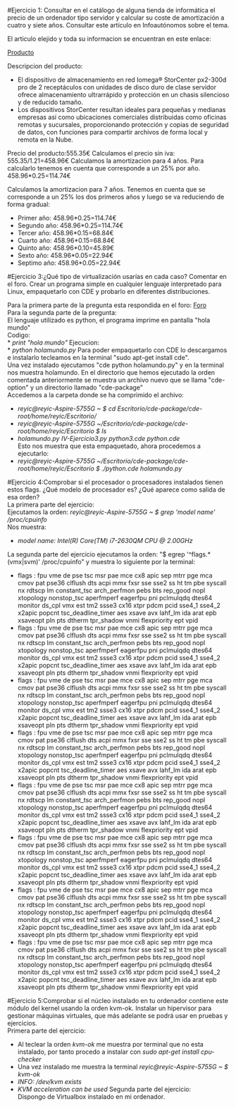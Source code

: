#Ejercicio 1: Consultar en el catálogo de alguna tienda de informática el precio de un ordenador tipo servidor y calcular su coste de amortización a cuatro y siete años. Consultar este artículo en Infoautónomos sobre el tema.

El articulo elejido y toda su informacion se encuentran en este enlace: 

[Producto](http://www.informatica2.com/es_producto/LENOVO_EMC_PX2-300D_NETWO~1143373.html?cpart=13&gclid=Cj0KEQjwqNiwBRDnq93MioaqtKQBEiQAb7Ezn6w1RwM8SiATVL7zl3zYg3JUwht0cfOxABQS1Rfy2y0aAjQG8P8HAQ)

Descripcion del producto:

* El dispositivo de almacenamiento en red Iomega® StorCenter px2-300d pro de 2 receptáculos con unidades de disco duro de clase servidor ofrece almacenamiento ultrarrápido y protección en un chasis silencioso y de reducido tamaño. 
* Los dispositivos StorCenter resultan ideales para pequeñas y medianas empresas así como ubicaciones comerciales distribuidas como oficinas remotas y sucursales, proporcionando protección y copias de seguridad de datos, con funciones para compartir archivos de forma local y remota en la Nube.

Precio del producto:555.35€
Calculamos el precio sin iva: 555.35/1.21=458.96€
Calculamos la amortizacion para 4 años.
Para calcularlo tenemos en cuenta que corresponde a un 25% por año.
458.96*0.25=114.74€


Calculamos la amortizacion para 7 años.
Tenemos en cuenta que se corresponde a un 25% los dos primeros años y luego se va reduciendo de forma gradual:

* Primer año: 458.96*0.25=114.74€
* Segundo año: 458.96*0.25=114.74€
* Tercer año: 458.96*0.15=68.84€
* Cuarto año: 458.96*0.15=68.84€
* Quinto año: 458.96*0.10=45.89€
* Sexto año: 458.96*0.05=22.94€
* Septimo año: 458.96*0.05=22.94€

#Ejercicio 3:¿Qué tipo de virtualización usarías en cada caso? Comentar en el foro. Crear un programa simple en cualquier lenguaje interpretado para Linux, empaquetarlo con CDE y probarlo en diferentes distribuciones.  

Para la primera parte de la pregunta esta respondida en el foro:  [Foro](https://github.com/JJ/IV-2015-16/issues/1)  
Para la segunda parte de la pregunta:  
El lenguaje utilizado es python, el programa imprime en pantalla "hola mundo"  
Codigo:  
	* _print "hola mundo"_
Ejecucion:  
	* _python holamundo.py_
Para poder empaquetarlo con CDE lo descargamos e instalarlo tecleamos en la terminal "sudo apt-get install cde".  
Una vez instalado ejecutamos "cde python holamundo.py" y en la terminal nos muestra holamundo. En el directorio que hemos ejecutado la orden comentada anteriormente se muestra un archivo nuevo que se llama "cde-option" y un directorio llamado "cde-package"  
Accedemos a la carpeta donde se ha comprimido el archivo:  
* _reyic@reyic-Aspire-5755G ~ $ cd Escritorio/cde-package/cde-root/home/reyic/Escritorio/_
* _reyic@reyic-Aspire-5755G ~/Escritorio/cde-package/cde-root/home/reyic/Escritorio $ ls_
* _holamundo.py  IV-Ejercicio3.py  python3.cde  python.cde_  
Esto nos muestra que esta empaquetado, ahora procedemos a ejecutarlo:  
* _reyic@reyic-Aspire-5755G ~/Escritorio/cde-package/cde-root/home/reyic/Escritorio $ ./python.cde holamundo.py_ 


#Ejercicio 4:Comprobar si el procesador o procesadores instalados tienen estos flags. ¿Qué modelo de procesador es? ¿Qué aparece como salida de esa orden?  
La primera parte del ejercicio:  
Ejecutamos la orden: _reyic@reyic-Aspire-5755G ~ $ grep 'model name' /proc/cpuinfo_  
Nos muestra:  
* _model name: Intel(R) Core(TM) i7-2630QM CPU @ 2.00GHz_

La segunda parte del ejercicio ejecutamos la orden: "$ egrep '^flags.*(vmx|svm)' /proc/cpuinfo" y muestra lo siguiente por la terminal:  
* flags		: fpu vme de pse tsc msr pae mce cx8 apic sep mtrr pge mca cmov pat pse36 clflush dts acpi mmx fxsr sse sse2 ss ht tm pbe syscall nx rdtscp lm constant_tsc arch_perfmon pebs bts rep_good nopl xtopology nonstop_tsc aperfmperf eagerfpu pni pclmulqdq dtes64 monitor ds_cpl vmx est tm2 ssse3 cx16 xtpr pdcm pcid sse4_1 sse4_2 x2apic popcnt tsc_deadline_timer aes xsave avx lahf_lm ida arat epb xsaveopt pln pts dtherm tpr_shadow vnmi flexpriority ept vpid
* flags		: fpu vme de pse tsc msr pae mce cx8 apic sep mtrr pge mca cmov pat pse36 clflush dts acpi mmx fxsr sse sse2 ss ht tm pbe syscall nx rdtscp lm constant_tsc arch_perfmon pebs bts rep_good nopl xtopology nonstop_tsc aperfmperf eagerfpu pni pclmulqdq dtes64 monitor ds_cpl vmx est tm2 ssse3 cx16 xtpr pdcm pcid sse4_1 sse4_2 x2apic popcnt tsc_deadline_timer aes xsave avx lahf_lm ida arat epb xsaveopt pln pts dtherm tpr_shadow vnmi flexpriority ept vpid
* flags		: fpu vme de pse tsc msr pae mce cx8 apic sep mtrr pge mca cmov pat pse36 clflush dts acpi mmx fxsr sse sse2 ss ht tm pbe syscall nx rdtscp lm constant_tsc arch_perfmon pebs bts rep_good nopl xtopology nonstop_tsc aperfmperf eagerfpu pni pclmulqdq dtes64 monitor ds_cpl vmx est tm2 ssse3 cx16 xtpr pdcm pcid sse4_1 sse4_2 x2apic popcnt tsc_deadline_timer aes xsave avx lahf_lm ida arat epb xsaveopt pln pts dtherm tpr_shadow vnmi flexpriority ept vpid
* flags		: fpu vme de pse tsc msr pae mce cx8 apic sep mtrr pge mca cmov pat pse36 clflush dts acpi mmx fxsr sse sse2 ss ht tm pbe syscall nx rdtscp lm constant_tsc arch_perfmon pebs bts rep_good nopl xtopology nonstop_tsc aperfmperf eagerfpu pni pclmulqdq dtes64 monitor ds_cpl vmx est tm2 ssse3 cx16 xtpr pdcm pcid sse4_1 sse4_2 x2apic popcnt tsc_deadline_timer aes xsave avx lahf_lm ida arat epb xsaveopt pln pts dtherm tpr_shadow vnmi flexpriority ept vpid
* flags		: fpu vme de pse tsc msr pae mce cx8 apic sep mtrr pge mca cmov pat pse36 clflush dts acpi mmx fxsr sse sse2 ss ht tm pbe syscall nx rdtscp lm constant_tsc arch_perfmon pebs bts rep_good nopl xtopology nonstop_tsc aperfmperf eagerfpu pni pclmulqdq dtes64 monitor ds_cpl vmx est tm2 ssse3 cx16 xtpr pdcm pcid sse4_1 sse4_2 x2apic popcnt tsc_deadline_timer aes xsave avx lahf_lm ida arat epb xsaveopt pln pts dtherm tpr_shadow vnmi flexpriority ept vpid
* flags		: fpu vme de pse tsc msr pae mce cx8 apic sep mtrr pge mca cmov pat pse36 clflush dts acpi mmx fxsr sse sse2 ss ht tm pbe syscall nx rdtscp lm constant_tsc arch_perfmon pebs bts rep_good nopl xtopology nonstop_tsc aperfmperf eagerfpu pni pclmulqdq dtes64 monitor ds_cpl vmx est tm2 ssse3 cx16 xtpr pdcm pcid sse4_1 sse4_2 x2apic popcnt tsc_deadline_timer aes xsave avx lahf_lm ida arat epb xsaveopt pln pts dtherm tpr_shadow vnmi flexpriority ept vpid
* flags		: fpu vme de pse tsc msr pae mce cx8 apic sep mtrr pge mca cmov pat pse36 clflush dts acpi mmx fxsr sse sse2 ss ht tm pbe syscall nx rdtscp lm constant_tsc arch_perfmon pebs bts rep_good nopl xtopology nonstop_tsc aperfmperf eagerfpu pni pclmulqdq dtes64 monitor ds_cpl vmx est tm2 ssse3 cx16 xtpr pdcm pcid sse4_1 sse4_2 x2apic popcnt tsc_deadline_timer aes xsave avx lahf_lm ida arat epb xsaveopt pln pts dtherm tpr_shadow vnmi flexpriority ept vpid
* flags		: fpu vme de pse tsc msr pae mce cx8 apic sep mtrr pge mca cmov pat pse36 clflush dts acpi mmx fxsr sse sse2 ss ht tm pbe syscall nx rdtscp lm constant_tsc arch_perfmon pebs bts rep_good nopl xtopology nonstop_tsc aperfmperf eagerfpu pni pclmulqdq dtes64 monitor ds_cpl vmx est tm2 ssse3 cx16 xtpr pdcm pcid sse4_1 sse4_2 x2apic popcnt tsc_deadline_timer aes xsave avx lahf_lm ida arat epb xsaveopt pln pts dtherm tpr_shadow vnmi flexpriority ept vpid  

#Ejercicio 5:Comprobar si el núcleo instalado en tu ordenador contiene este módulo del kernel usando la orden kvm-ok.
Instalar un hipervisor para gestionar máquinas virtuales, que más adelante se podrá usar en pruebas y ejercicios.  
Primera parte del ejercicio:  
* Al teclear la orden _kvm-ok_ me muestra por terminal que no esta instalado, por tanto procedo a instalar con _sudo apt-get install cpu-checker_
* Una vez instalado me muestra la terminal _reyic@reyic-Aspire-5755G ~ $ kvm-ok_ 
* _INFO: /dev/kvm exists_ 
* _KVM acceleration can be used_
Segunda parte del ejercicio:  
Dispongo de Virtualbox instalado en mi ordenador.




	



